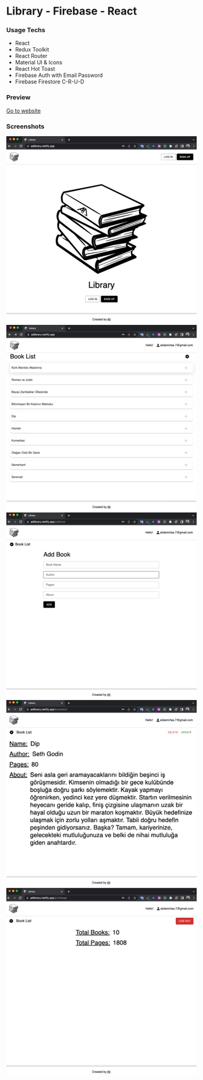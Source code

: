 # Library - Firebase - React

### Usage Techs

- React
- Redux Toolkit
- React Router
- Material UI & Icons
- React Hot Toast
- Firebase Auth with Email Password
- Firebase Firestore C-R-U-D

### Preview

[Go to website](https://adlibrary.netlify.app/)

### Screenshots

![](./scrrenshots/ss1.png)
![](./scrrenshots/ss2.png)
![](./scrrenshots/ss3.png)
![](./scrrenshots/ss4.png)
![](./scrrenshots/ss5.png)
